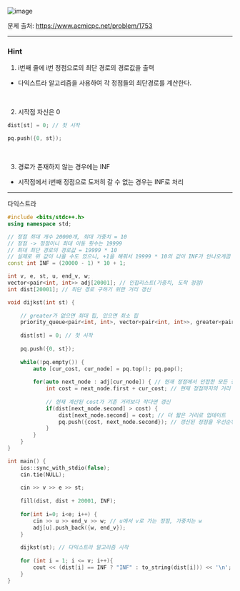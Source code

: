 ![image](https://github.com/user-attachments/assets/0180f3d0-bc1d-4b14-b028-9fd4bfbfc5e8)

문제 출처: https://www.acmicpc.net/problem/1753

---

### Hint

1.  i번째 줄에 i번 정점으로의 최단 경로의 경로값을 출력
- 다익스트라 알고리즘을 사용하여 각 정점들의 최단경로를 계산한다.

&nbsp;

2. 시작점 자신은 0
```cpp
dist[st] = 0; // 첫 시작

pq.push({0, st});
```

&nbsp;

3. 경로가 존재하지 않는 경우에는 INF
- 시작점에서 i번째 정점으로 도저히 갈 수 없는 경우는 INF로 처리

---
다익스트라

```cpp
#include <bits/stdc++.h>
using namespace std;

// 정점 최대 개수 20000개, 최대 가중치 = 10
// 정점 -> 정점이니 최대 이동 횟수는 19999
// 최대 최단 경로의 경로값 = 19999 * 10
// 실제로 위 값이 나올 수도 있으니, +1을 해줘서 19999 * 10의 값이 INF가 안나오게끔 설정
const int INF = (20000 - 1) * 10 + 1; 

int v, e, st, u, end_v, w;
vector<pair<int, int>> adj[20001]; // 인접리스트(가중치, 도착 정점)
int dist[20001]; // 최단 경로 구하기 위한 거리 갱신

void dijkst(int st) {
    
    // greater가 없으면 최대 힙, 있으면 최소 힙
    priority_queue<pair<int, int>, vector<pair<int, int>>, greater<pair<int, int>>> pq;
    
    dist[st] = 0; // 첫 시작
    
    pq.push({0, st});
    
    while(!pq.empty()) {
        auto [cur_cost, cur_node] = pq.top(); pq.pop();
        
        for(auto next_node : adj[cur_node]) { // 현재 정점에서 인접한 모든 정점 탐색
            int cost = next_node.first + cur_cost; // 현재 정점까지의 거리 + 다음 정점까지의 가중치
            
            // 현재 계산된 cost가 기존 거리보다 작다면 갱신
            if(dist[next_node.second] > cost) { 
                dist[next_node.second] = cost; // 더 짧은 거리로 업데이트
                pq.push({cost, next_node.second}); // 갱신된 정점을 우선순위 큐에 삽입
            }
        }
    }
}

int main() {
    ios::sync_with_stdio(false);
    cin.tie(NULL);
    
    cin >> v >> e >> st;
    
    fill(dist, dist + 20001, INF);
    
    for(int i=0; i<e; i++) {
        cin >> u >> end_v >> w; // u에서 v로 가는 정점, 가중치는 w
        adj[u].push_back({w, end_v}); 
    }
    
    dijkst(st); // 다익스트라 알고리즘 시작
    
    for (int i = 1; i <= v; i++){
		cout << (dist[i] == INF ? "INF" : to_string(dist[i])) << '\n';
	}
}
```